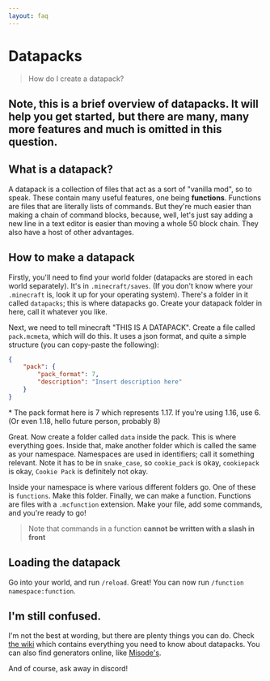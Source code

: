```yaml
---
layout: faq
---
```

# Datapacks

> How do I create a datapack?


## **Note, this is a brief overview of datapacks. It will help you get started, but there are many, many more features and much is omitted in this question.**

## What is a datapack?
A datapack is a collection of files that act as a sort of "vanilla mod", so to speak. These contain many useful features, one being **functions**. Functions are files that are literally lists of commands. But they're much easier than making a chain of command blocks, because, well, let's just say adding a new line in a text editor is easier than moving a whole 50 block chain. They also have a host of other advantages.

## How to make a datapack
Firstly, you'll need to find your world folder (datapacks are stored in each world separately). It's in `.minecraft/saves`. (If you don't know where your `.minecraft` is, look it up for your operating system). There's a folder in it called `datapacks`; this is where datapacks go. Create your datapack folder in here, call it whatever you like.

Next, we need to tell minecraft "THIS IS A DATAPACK". Create a file called `pack.mcmeta`, which will do this. It uses a json format, and quite a simple structure (you can copy-paste the following):
```json
{
    "pack": {
        "pack_format": 7,
        "description": "Insert description here"
    }
}
```
\* The pack format here is 7 which represents 1.17. If you're using 1.16, use 6. (Or even 1.18, hello future person, probably 8)

Great. Now create a folder called `data` inside the pack. This is where everything goes. Inside that, make another folder which is called the same as your namespace. Namespaces are used in identifiers; call it something relevant. Note it has to be in `snake_case`, so `cookie_pack` is okay, `cookiepack` is okay, `Cookie Pack` is definitely not okay.

Inside your namespace is where various different folders go. One of these is `functions`. Make this folder. Finally, we can make a function. Functions are files with a `.mcfunction` extension. Make your file, add some commands, and you're ready to go!

> Note that commands in a function **cannot be written with a slash in front**

## Loading the datapack
Go into your world, and run `/reload`. Great! You can now run `/function namespace:function`.

## I'm still confused.
I'm not the best at wording, but there are plenty things you can do. Check [the wiki](https://minecraft.gamepedia.com/Datapack) which contains everything you need to know about datapacks. You can also find generators online, like [Misode's](https://misode.github.io).

And of course, ask away in discord!